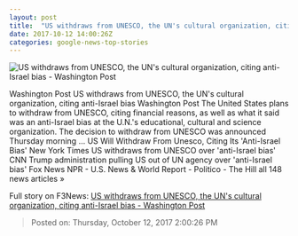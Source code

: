 ```yaml
---
layout: post
title:  "US withdraws from UNESCO, the UN's cultural organization, citing anti-Israel bias - Washington Post"
date: 2017-10-12 14:00:26Z
categories: google-news-top-stories
---
```


![US withdraws from UNESCO, the UN's cultural organization, citing anti-Israel bias - Washington Post](https://www.washingtonpost.com/resizer/WI9JSzG3KFFA31UWxRnhrQgcY5M=/1484x0/https://arc-anglerfish-washpost-prod-washpost.s3.amazonaws.com/public/KBOLFFH2X4ZPVE54CLR2VD5WDQ.jpg)

Washington Post US withdraws from UNESCO, the UN's cultural organization, citing anti-Israel bias Washington Post The United States plans to withdraw from UNESCO, citing financial reasons, as well as what it said was an anti-Israel bias at the U.N.'s educational, cultural and science organization. The decision to withdraw from UNESCO was announced Thursday morning ... US Will Withdraw From Unesco, Citing Its 'Anti-Israel Bias' New York Times US withdraws from UNESCO over 'anti-Israel bias' CNN Trump administration pulling US out of UN agency over 'anti-Israel bias' Fox News NPR - U.S. News & World Report - Politico - The Hill all 148 news articles »


Full story on F3News: [US withdraws from UNESCO, the UN's cultural organization, citing anti-Israel bias - Washington Post](http://www.f3nws.com/n/ax3auE)

> Posted on: Thursday, October 12, 2017 2:00:26 PM
